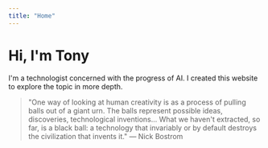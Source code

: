 ```yaml
---
title: "Home"
---
```


# Hi, I'm Tony

I'm a technologist concerned with the progress of AI. I created this website to explore the topic in more depth.

> "One way of looking at human creativity is as a process of pulling balls out of a giant urn. The balls represent possible ideas, discoveries, technological inventions... What we haven't extracted, so far, is a black ball: a technology that invariably or by default destroys the civilization that invents it." — Nick Bostrom
